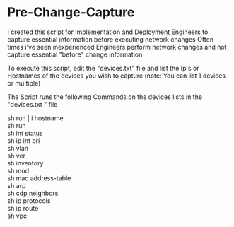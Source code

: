 # Pre-Change-Capture
I created this script for Implementation and Deployment Engineers to capture essential information before executing network changes
Often times i've seen inexperienced Engineers perform network changes and not capture essential "before" change information

To execute this script, edit the "devices.txt" file and list the Ip's or Hostnames of the devices you wish to capture
(note: You can list 1 devices or multiple)

The Script runs the following Commands on the devices lists in the "devices.txt " file

sh run | i hostname<br /> 
sh run<br /> 
sh int status<br /> 
sh ip int bri<br /> 
sh vlan<br /> 
sh ver<br /> 
sh inventory<br /> 
sh mod<br /> 
sh mac address-table<br /> 
sh arp<br /> 
sh cdp neighbors<br /> 
sh ip protocols<br /> 
sh ip route<br /> 
sh vpc<br /> 
